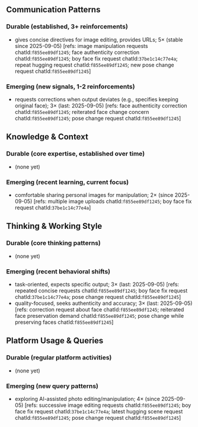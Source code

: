 ## Communication Patterns
### Durable (established, 3+ reinforcements)
- gives concise directives for image editing, provides URLs; 5× (stable since 2025-09-05) [refs: image manipulation requests chatId:`f855ee89df1245`; face authenticity correction chatId:`f855ee89df1245`; boy face fix request chatId:`37be1c14c77e4a`; repeat hugging request chatId:`f855ee89df1245`; new pose change request chatId:`f855ee89df1245`]

### Emerging (new signals, 1-2 reinforcements)
- requests corrections when output deviates (e.g., specifies keeping original face); 3× (last: 2025-09-05) [refs: face authenticity correction chatId:`f855ee89df1245`; reiterated face change concern chatId:`f855ee89df1245`; pose change request chatId:`f855ee89df1245`]

## Knowledge & Context
### Durable (core expertise, established over time)
- (none yet)

### Emerging (recent learning, current focus)
- comfortable sharing personal images for manipulation; 2× (since 2025-09-05) [refs: multiple image uploads chatId:`f855ee89df1245`; boy face fix request chatId:`37be1c14c77e4a`]

## Thinking & Working Style
### Durable (core thinking patterns)
- (none yet)

### Emerging (recent behavioral shifts)
- task-oriented, expects specific output; 3× (last: 2025-09-05) [refs: repeated concise requests chatId:`f855ee89df1245`; boy face fix request chatId:`37be1c14c77e4a`; pose change request chatId:`f855ee89df1245`]
- quality-focused, seeks authenticity and accuracy; 3× (last: 2025-09-05) [refs: correction request about face chatId:`f855ee89df1245`; reiterated face preservation demand chatId:`f855ee89df1245`; pose change while preserving faces chatId:`f855ee89df1245`]

## Platform Usage & Queries
### Durable (regular platform activities)
- (none yet)

### Emerging (new query patterns)
- exploring AI-assisted photo editing/manipulation; 4× (since 2025-09-05) [refs: successive image editing requests chatId:`f855ee89df1245`; boy face fix request chatId:`37be1c14c77e4a`; latest hugging scene request chatId:`f855ee89df1245`; pose change request chatId:`f855ee89df1245`]